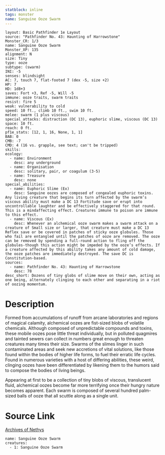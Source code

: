 ```yaml
---
statblock: inline
tags: monster
name: Sanguine Ooze Swarm
---
```

```statblock
layout: Basic Pathfinder 1e Layout
source: "Pathfinder No. 43: Haunting of Harrowstone"
Monster_CR: 1/3
name: Sanguine Ooze Swarm
Monster_XP: 135
alignment: N
size: Tiny
type: ooze
subtype: (swarm)
INI: -5
senses: blindsight
AC: 7, touch 7, flat-footed 7 (dex -5, size +2)
HP: 7
HD: 1d8+3
saves: Fort +3, Ref -5, Will -5
immune: ooze traits, swarm traits
resist: fire 5
weak: vulnerability to cold
speed: 10 ft., climb 10 ft., swim 10 ft.
melee: swarm (1 plus viscous)
special_attacks: distraction (DC 13), euphoric slime, viscous (DC 13)
space: 10 ft.
reach: 0 ft.
pf1e_stats: [12, 1, 16, None, 1, 1]
BAB: 0
CMB: -7
CMD: 4 (16 vs. grapple, see text; can't be tripped)
skills: 
ecology:
  - name: Environment
    desc: any underground
  - name: Organisation
    desc: solitary, pair, or coagulum (3-5)
  - name: Treasure
    desc: none
special_abilities:
  - name: Euphoric Slime (Ex)
    desc: Sanguine oozes are composed of congealed euphoric toxins. Any living creature that begins its turn affected by the swarm’s viscous ability must make a DC 13 Fortitude save or erupt into uncontrollable laughter and be effectively staggered for that round. This is a mindaffecting effect. Creatures immune to poison are immune to this effect.
  - name: Viscous (Ex)
    desc: Whenever an alchemical ooze swarm makes a swarm attack on a creature of Small size or larger, that creature must make a DC 13 Reflex save or be covered in patches of sticky ooze globules. Those who fail are entangled until the patches of ooze are removed. The ooze can be removed by spending a full-round action to fling off the globules-though this action might be impeded by the ooze’s effects. If a creature affected by this ability takes any amount of cold damage, the ooze patches are immediately destroyed. The save DC is Constitution-based.
sources:
  - name: Pathfinder No. 43: Haunting of Harrowstone
    desc: 78
desc_short: Dozens of tiny globs of slime move on their own, acting as one being, alternately clinging to each other and separating in a riot of oozing momentum.
```
# Description
Formed from accumulations of runoff from arcane laboratories and regions of magical calamity, alchemical oozes are fist-sized blobs of volatile chemicals. Although composed of unpredictable compounds and toxins, these mobile oozes pose little threat individually, but in polluted quagmires and tainted sewers can collect in numbers great enough to threaten creatures many times their size. Swarms of the slimes linger in such contaminated areas and seek new accretions of vital solutions, like those found within the bodies of higher life forms, to fuel their erratic life cycles. Found in numerous varieties with a host of differing abilities, these weird, clinging oozes have been differentiated by likening them to the humors said to compose the bodies of living beings.

Appearing at first to be a collection of tiny blobs of viscous, translucent fluid, alchemical oozes become far more terrifying once their hungry nature becomes apparent. Each swarm is composed of several hundred palm-sized balls of ooze that all scuttle along as a single unit.
# Source Link
[Archives of Nethys](https://aonprd.com/MonsterDisplay.aspx?ItemName=Sanguine%20Ooze%20Swarm)
```encounter-table
name: Sanguine Ooze Swarm
creatures:
  - 1: Sanguine Ooze Swarm
```
